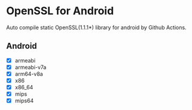 # OpenSSL for Android
Auto compile static OpenSSL(1.1.1*) library for android by Github Actions.

## Android
* [x] armeabi
* [x] armeabi-v7a
* [x] arm64-v8a
* [x] x86
* [x] x86_64
* [x] mips
* [x] mips64